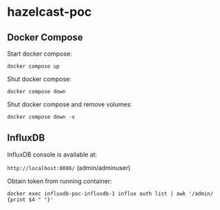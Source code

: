 # hazelcast-poc

## Docker Compose

Start docker compose:

```docker compose up```

Shut docker compose:

```docker compose down```

Shut docker compose and remove volumes:

```docker compose down -v```

## InfluxDB

InfluxDB console is available at:

```http://localhost:8086/``` (admin/adminuser)

Obtain token from running container:

```docker exec influxdb-poc-influxdb-1 influx auth list | awk '/admin/ {print $4 " "}'```
